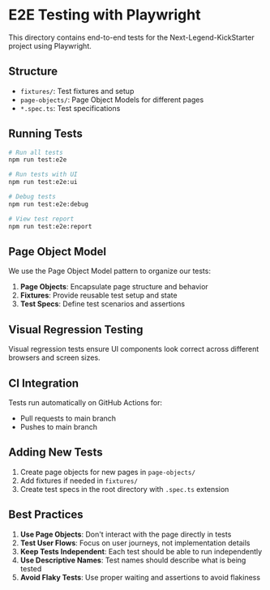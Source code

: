 # E2E Testing with Playwright

This directory contains end-to-end tests for the Next-Legend-KickStarter project using Playwright.

## Structure

- `fixtures/`: Test fixtures and setup
- `page-objects/`: Page Object Models for different pages
- `*.spec.ts`: Test specifications

## Running Tests

```bash
# Run all tests
npm run test:e2e

# Run tests with UI
npm run test:e2e:ui

# Debug tests
npm run test:e2e:debug

# View test report
npm run test:e2e:report
```

## Page Object Model

We use the Page Object Model pattern to organize our tests:

1. **Page Objects**: Encapsulate page structure and behavior
2. **Fixtures**: Provide reusable test setup and state
3. **Test Specs**: Define test scenarios and assertions

## Visual Regression Testing

Visual regression tests ensure UI components look correct across different browsers and screen sizes.

## CI Integration

Tests run automatically on GitHub Actions for:
- Pull requests to main branch
- Pushes to main branch

## Adding New Tests

1. Create page objects for new pages in `page-objects/`
2. Add fixtures if needed in `fixtures/`
3. Create test specs in the root directory with `.spec.ts` extension

## Best Practices

1. **Use Page Objects**: Don't interact with the page directly in tests
2. **Test User Flows**: Focus on user journeys, not implementation details
3. **Keep Tests Independent**: Each test should be able to run independently
4. **Use Descriptive Names**: Test names should describe what is being tested
5. **Avoid Flaky Tests**: Use proper waiting and assertions to avoid flakiness 